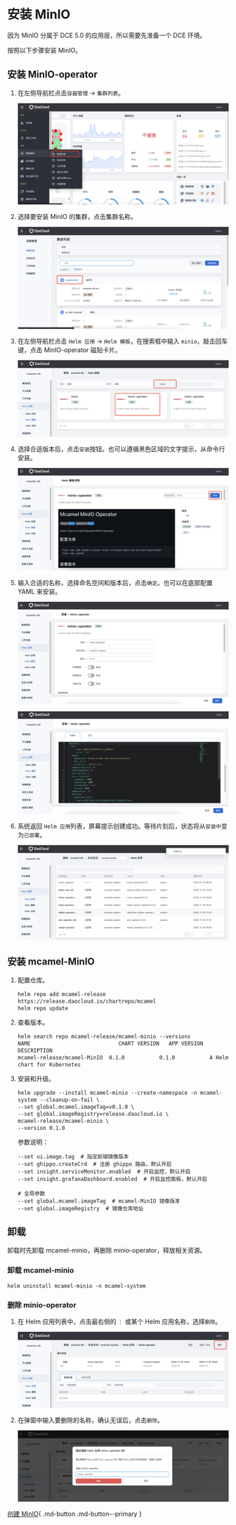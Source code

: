 # 安装 MinIO

因为 MinIO 分属于 DCE 5.0 的应用层，所以需要先准备一个 DCE 环境。

按照以下步骤安装 MinIO。

## 安装 MinIO-operator

1. 在左侧导航栏点击`容器管理` -> `集群列表`。

    ![集群列表](../images/install01.png)

2. 选择要安装 MinIO 的集群，点击集群名称。

    ![点击集群名称](../images/install02.png)

3. 在左侧导航栏点击 `Helm 应用` -> `Helm 模板`，在搜索框中输入 `minio`，敲击回车键，点击 MinIO-operator 磁贴卡片。

    ![找到 operator](../images/install03.png)

4. 选择合适版本后，点击`安装`按钮。也可以遵循黑色区域的文字提示，从命令行安装。

    ![点击安装](../images/install04.png)

5. 输入合适的名称，选择命名空间和版本后，点击`确定`。也可以在底部配置 YAML 来安装。

    ![填写信息](../images/install05.png)

    ![点击确定](../images/install06.png)

6. 系统返回 `Helm 应用`列表，屏幕提示创建成功。等待片刻后，状态将从`安装中`变为`已部署`。

    ![状态](../images/install07.png)

## 安装 mcamel-MinIO

1. 配置仓库。

    ```shell
    helm repo add mcamel-release https://release.daocloud.io/chartrepo/mcamel
    helm repo update
    ```

2. 查看版本。

    ```shell
    helm search repo mcamel-release/mcamel-minio --versions
    NAME                            CHART VERSION   APP VERSION     DESCRIPTION
    mcamel-release/mcamel-MinIO  0.1.0           0.1.0           A Helm chart for Kubernetes
    ```

3. 安装和升级。

    ```shell
    helm upgrade --install mcamel-minio --create-namespace -n mcamel-system --cleanup-on-fail \
    --set global.mcamel.imageTag=v0.1.0 \
    --set global.imageRegistry=release.daocloud.io \
    mcamel-release/mcamel-minio \
    --version 0.1.0
    ```

    参数说明：

    ```shell
    --set ui.image.tag  # 指定前端镜像版本
    --set ghippo.createCrd  # 注册 ghippo 路由，默认开启
    --set insight.serviceMonitor.enabled  # 开启监控，默认开启
    --set insight.grafanaDashboard.enabled  # 开启监控面板，默认开启

    # 全局参数
    --set global.mcamel.imageTag  # mcamel-MinIO 镜像版本
    --set global.imageRegistry  # 镜像仓库地址
    ```

## 卸载

卸载时先卸载 mcamel-minio，再删除 minio-operator，释放相关资源。

### 卸载 mcamel-minio

```shell
helm uninstall mcamel-minio -n mcamel-system
```

### 删除 minio-operator

1. 在 Helm 应用列表中，点击最右侧的 `⋮` 或某个 Helm 应用名称，选择`删除`。

    ![选择删除](../images/uninstall01.png)

2. 在弹窗中输入要删除的名称，确认无误后，点击`删除`。

    ![点击删除](../images/uninstall02.png)

[创建 MinIO](../userguide/create.md){ .md-button .md-button--primary }